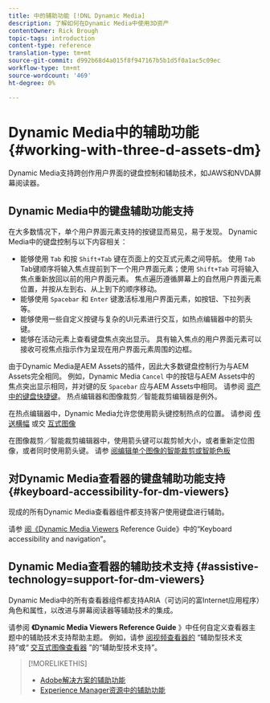 ```yaml
---
title: 中的辅助功能 [!DNL Dynamic Media]
description: 了解如何在Dynamic Media中使用3D资产
contentOwner: Rick Brough
topic-tags: introduction
content-type: reference
translation-type: tm+mt
source-git-commit: d992b68d4a015f8f947167b5b1d5f0a1ac5c09ec
workflow-type: tm+mt
source-wordcount: '469'
ht-degree: 0%

---
```



# Dynamic Media中的辅助功能 {#working-with-three-d-assets-dm}

Dynamic Media支持跨创作用户界面的键盘控制和辅助技术，如JAWS和NVDA屏幕阅读器。

## Dynamic Media中的键盘辅助功能支持

在大多数情况下，单个用户界面元素支持的按键显而易见，易于发现。 Dynamic Media中的键盘控制与以下内容相关：

* 能够使用 `Tab` 和按 `Shift+Tab` 键在页面上的交互式元素之间导航。
使用 `Tab` Tab键顺序将输入焦点提前到下一个用户界面元素；使用 `Shift+Tab` 可将输入焦点重新放回以前的用户界面元素。
焦点遍历遵循屏幕上的自然用户界面元素位置，并按从左到右、从上到下的顺序移动。
* 能够使用 `Spacebar` 和 `Enter` 键激活标准用户界面元素，如按钮、下拉列表等。
* 能够使用一些自定义按键与复杂的UI元素进行交互，如热点编辑器中的箭头键。
* 能够在活动元素上查看键盘焦点突出显示。 具有输入焦点的用户界面元素可以接收可视焦点指示作为呈现在用户界面元素周围的边框。

由于Dynamic Media是AEM Assets的插件，因此大多数键盘控制行为与AEM Assets完全相同。 例如，Dynamic Media `Cancel` 中的按钮与AEM Assets中的焦点突出显示相同，并对键的反 `Spacebar` 应与AEM Assets中相同。 请参阅 [资产中的键盘快捷键](/help/assets/accessibility.md#keyboard-shortcuts)。 热点编辑器和图像裁剪／智能裁剪编辑器是例外。

<!-- Keyboarding is the same because Dynamic Media is using the same UI library (Coral 3 (AEM 6.5) or Coral Spectrum (in Skyline)) as entire AEM Assets.  -->

在热点编辑器中，Dynamic Media允许您使用箭头键控制热点的位置。 请参阅 [传送横幅](/help/assets/dynamic-media/carousel-banners.md##adding-hotspots-or-image-maps-to-an-image-banner) 或交 [互式图像](/help/assets/dynamic-media/interactive-images.md#adding-hotspots-to-an-image-banner)

在图像裁剪／智能裁剪编辑器中，使用箭头键可以裁剪帧大小，或者重新定位图像，或者同时使用箭头键。 请参 [阅编辑单个图像的智能裁剪或智能色板](/help/assets/dynamic-media/image-profiles.md#editing-the-smart-crop-or-smart-swatch-of-a-single-image)

<!-- I think we should definitely mention this in the DM-specific area of documentation for keyboard support. -->

<!-- I would not get into much of details of specific keyboard support logic of these editors. One of the reasons - chances are that accessibility support will receive Phase2-like attention, with more holistic approach. -->

## 对Dynamic Media查看器的键盘辅助功能支持 {#keyboard-accessibility-for-dm-viewers}

现成的所有Dynamic Media查看器组件都支持客户使用键盘进行辅助。

请参 [阅《Dynamic Media Viewers](https://docs.adobe.com/content/help/en/dynamic-media-developer-resources/library/c-keyboard-accessibility.html) Reference Guide》中的“Keyboard accessibility and navigation”。

## Dynamic Media查看器的辅助技术支持 {#assistive-technology=support-for-dm-viewers}

Dynamic Media中的所有查看器组件都支持ARIA（可访问的富Internet应用程序）角色和属性，以改进与屏幕阅读器等辅助技术的集成。

请参阅 **《Dynamic Media Viewers Reference Guide** 》中任何自定义查看器主题中的辅助技术支持帮助主题。 例如，请参 [阅视频查看器的](https://docs.adobe.com/content/help/en/dynamic-media-developer-resources/library/viewers-aem-assets-dmc/video/r-html5-video-viewer-20-assistive.html) “辅助型技术支持”或“ [交互式图像查看器](https://experienceleague.adobe.com/docs/dynamic-media-developer-resources/library/viewers-for-aem-assets-only/interactive-images/c-html5-aem-interactive-image-assistive.html?lang=en#viewers-for-aem-assets-only) ”的“辅助型技术支持”。

>[!MORELIKETHIS]
>
>* [Adobe解决方案的辅助功能](https://www.adobe.com/accessibility.html)
>* [Experience Manager资源中的辅助功能](/help/assets/dynamic-media/accessibility-dm.md)

